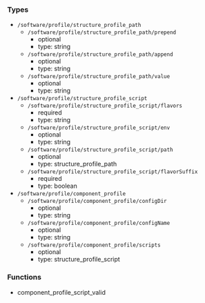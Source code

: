 ### Types

- `/software/profile/structure_profile_path`
    - `/software/profile/structure_profile_path/prepend`
        - optional
        - type: string
    - `/software/profile/structure_profile_path/append`
        - optional
        - type: string
    - `/software/profile/structure_profile_path/value`
        - optional
        - type: string
- `/software/profile/structure_profile_script`
    - `/software/profile/structure_profile_script/flavors`
        - required
        - type: string
    - `/software/profile/structure_profile_script/env`
        - optional
        - type: string
    - `/software/profile/structure_profile_script/path`
        - optional
        - type: structure_profile_path
    - `/software/profile/structure_profile_script/flavorSuffix`
        - required
        - type: boolean
- `/software/profile/component_profile`
    - `/software/profile/component_profile/configDir`
        - optional
        - type: string
    - `/software/profile/component_profile/configName`
        - optional
        - type: string
    - `/software/profile/component_profile/scripts`
        - optional
        - type: structure_profile_script

### Functions

- component_profile_script_valid